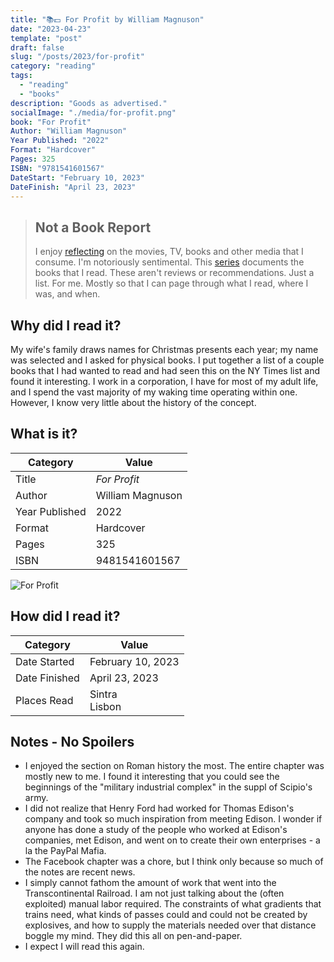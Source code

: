 ```yaml
---
title: "📚💵 For Profit by William Magnuson"
date: "2023-04-23"
template: "post"
draft: false
slug: "/posts/2023/for-profit"
category: "reading"
tags:
  - "reading"
  - "books"
description: "Goods as advertised."
socialImage: "./media/for-profit.png"
book: "For Profit"
Author: "William Magnuson"
Year Published: "2022"
Format: "Hardcover"
Pages: 325
ISBN: "9781541601567"
DateStart: "February 10, 2023"
DateFinish: "April 23, 2023"
---
```


> ## Not a Book Report
> I enjoy [reflecting](https://blog.samrhea.com/posts/2019/analyze-media-habits) on the movies, TV, books and other media that I consume. I'm notoriously sentimental. This [series](https://blog.samrhea.com/category/reading) documents the books that I read. These aren't reviews or recommendations. Just a list. For me. Mostly so that I can page through what I read, where I was, and when.

## Why did I read it?
My wife's family draws names for Christmas presents each year; my name was selected and I asked for physical books. I put together a list of a couple books that I had wanted to read and had seen this on the NY Times list and found it interesting. I work in a corporation, I have for most of my adult life, and I spend the vast majority of my waking time operating within one. However, I know very little about the history of the concept.

## What is it?
|Category|Value|
|---|---|
|Title|*For Profit*|
|Author|William Magnuson|
|Year Published|2022|
|Format|Hardcover|
|Pages|325|
|ISBN|9481541601567|

![For Profit](./media/for-profit.png)

## How did I read it?
|Category|Value|
|---|---|
|Date Started|February 10, 2023|
|Date Finished|April 23, 2023|
|Places Read|Sintra<br>Lisbon|

## Notes - No Spoilers
* I enjoyed the section on Roman history the most. The entire chapter was mostly new to me. I found it interesting that you could see the beginnings of the "military industrial complex" in the suppl of Scipio's army.
* I did not realize that Henry Ford had worked for Thomas Edison's company and took so much inspiration from meeting Edison. I wonder if anyone has done a study of the people who worked at Edison's companies, met Edison, and went on to create their own enterprises - a la the PayPal Mafia.
* The Facebook chapter was a chore, but I think only because so much of the notes are recent news.
* I simply cannot fathom the amount of work that went into the Transcontinental Railroad. I am not just talking about the (often exploited) manual labor required. The constraints of what gradients that trains need, what kinds of passes could and could not be created by explosives, and how to supply the materials needed over that distance boggle my mind. They did this all on pen-and-paper.
* I expect I will read this again.
